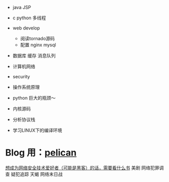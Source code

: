* java JSP
* c python 多线程
* web develop
   	- 阅读tornado源码
   	- 配置 nginx mysql
* 数据库 缓存 消息队列
* 计算机网络
* security
* 操作系统原理


* python 巨大的瓶颈～
* 内核源码
* 分析协议栈
* 学习LINUX下的编译环境



# Blog 用：[pelican](https://pelican-docs-chs.readthedocs.io/en/latest/)


[想成为网络安全技术爱好者（可能是黑客）的话，需要看什么书](http://www.zhihu.com/question/26677156)
美剧 
	网络犯罪调查
	疑犯追踪
	天蝎
	网络末日战
	